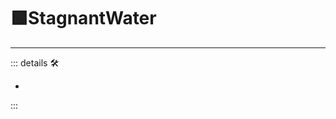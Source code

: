 # 🟩<ekos>StagnantWater</ekos>

---

<!-- =================================================== -->
<!-- =================================================== -->
<!-- =================================================== -->
<!-- =================================================== -->
<!-- =================================================== -->
::: details 🛠

-

:::
